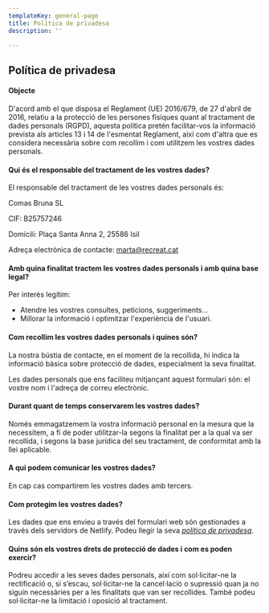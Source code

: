 ```yaml
---
templateKey: general-page
title: Política de privadesa
description: ''

---
```

## Política de privadesa

#### Objecte
D'acord amb el que disposa el Reglament (UE) 2016/679, de 27 d'abril de 2016, relatiu a la protecció de les persones físiques quant al tractament de dades personals (RGPD), aquesta política pretén facilitar-vos la informació prevista als articles 13 i 14 de l'esmentat Reglament, així com d'altra que es considera necessària sobre com recollim i com utilitzem les vostres dades personals.

#### Qui és el responsable del tractament de les vostres dades?
El responsable del tractament de les vostres dades personals és:

Comas Bruna SL

CIF: B25757246

Domicili: Plaça Santa Anna 2, 25586 Isil

Adreça electrònica de contacte: marta@recreat.cat

#### Amb quina finalitat tractem les vostres dades personals i amb quina base legal?
Per interès legítim:
* Atendre les vostres consultes, peticions, suggeriments...
* Millorar la informació i optimitzar l'experiència de l'usuari.

#### Com recollim les vostres dades personals i quines són?

La nostra bústia de contacte, en el moment de la recollida, hi indica la informació bàsica sobre protecció de dades, especialment la seva finalitat.

Les dades personals que ens faciliteu mitjançant aquest formulari són: el vostre nom i l'adreça de correu electrònic.

#### Durant quant de temps conservarem les vostres dades?
Només emmagatzemem la vostra informació personal en la mesura que la necessitem, a fi de poder utilitzar-la segons la finalitat per a la qual va ser recollida, i segons la base jurídica del seu tractament, de conformitat amb la llei aplicable.

#### A qui podem comunicar les vostres dades?
En cap cas compartirem les vostres dades amb tercers.

#### Com protegim les vostres dades?
Les dades que ens envieu a través del formulari web són gestionades a través dels servidors de Netlify. Podeu llegir la seva *[política de privadesa](https://www.netlify.com/privacy)*.

#### Quins són els vostres drets de protecció de dades i com es poden exercir?
Podreu accedir a les seves dades personals, així com sol·licitar-ne la rectificació o, si s’escau, sol·licitar-ne la cancel·lació o supressió quan ja no siguin necessàries per a les finalitats que van ser recollides. També podeu sol·licitar-ne la limitació i oposició al tractament.
